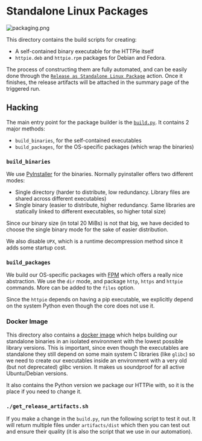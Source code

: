 # Standalone Linux Packages

![packaging.png](https://user-images.githubusercontent.com/47358913/159950478-2d090d1b-69b9-4914-a1b4-d3e3d8e25fe0.png)

This directory contains the build scripts for creating:

- A self-contained binary executable for the HTTPie itself
- `httpie.deb` and `httpie.rpm` packages for Debian and Fedora.

The process of constructing them are fully automated, and can be easily done through the [`Release as Standalone Linux Package`](https://github.com/httpie/cli/actions/workflows/release-linux-standalone.yml)
action. Once it finishes, the release artifacts will be attached in the summary page of the triggered run.


## Hacking

The main entry point for the package builder is the [`build.py`](https://github.com/httpie/cli/blob/master/extras/packaging/linux/build.py). It
contains 2 major methods:

- `build_binaries`, for the self-contained executables
- `build_packages`, for the OS-specific packages (which wrap the binaries)

### `build_binaries`

We use [PyInstaller](https://pyinstaller.readthedocs.io/en/stable/) for the binaries. Normally pyinstaller offers two different modes:

- Single directory (harder to distribute, low redundancy. Library files are shared across different executables)
- Single binary (easier to distribute, higher redundancy. Same libraries are statically linked to different executables, so higher total size)

Since our binary size (in total 20 MiBs) is not that big, we have decided to choose the single binary mode for the sake of easier distribution.

We also disable `UPX`, which is a runtime decompression method since it adds some startup cost.

### `build_packages`

We build our OS-specific packages with [FPM](https://github.com/jordansissel/fpm) which offers a really nice abstraction. We use the `dir` mode,
and package `http`, `https` and `httpie` commands. More can be added to the `files` option.

Since the `httpie` depends on having a pip executable, we explicitly depend on the system Python even though the core does not use it.

### Docker Image

This directory also contains a [docker image](https://github.com/httpie/cli/blob/master/extras/packaging/linux/Dockerfile) which helps
building our standalone binaries in an isolated environment with the lowest possible library versions. This is important, since even though
the executables are standalone they still depend on some main system C libraries (like `glibc`) so we need to create our executables inside
an environment with a very old (but not deprecated) glibc version. It makes us soundproof for all active Ubuntu/Debian versions.

It also contains the Python version we package our HTTPie with, so it is the place if you need to change it.

### `./get_release_artifacts.sh`

If you make a change in the `build.py`, run the following script to test it out. It will return multiple files under `artifacts/dist` which
then you can test out and ensure their quality (it is also the script that we use in our automation).
